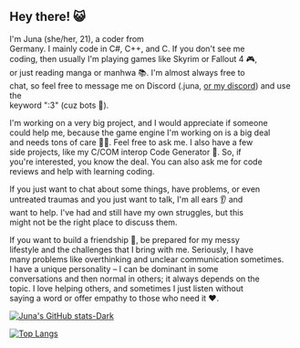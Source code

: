 ## Hey there! 😺

I'm Juna (she/her, 21), a coder from  
Germany. I mainly code in C#, C++, and C. If you don't see me  
coding, then usually I'm playing games like Skyrim or Fallout 4 🎮,  
or just reading manga or manhwa 📚. I'm almost always free to  
chat, so feel free to message me on Discord (.juna, <a href="https://discord.gg/uZFuRfsPew">or my discord</a>) and use the  
keyword ":3" (cuz bots 🤖).

I'm working on a very big project, and I would appreciate if someone  
could help me, because the game engine I'm working on is a big deal  
and needs tons of care 👩‍💻. Feel free to ask me. I also have a few  
side projects, like my C/COM interop Code Generator 🚀. So, if  
you're interested, you know the deal. You can also ask me for code  
reviews and help with learning coding.

If you just want to chat about some things, have problems, or even  
untreated traumas and you just want to talk, I'm all ears 👂 and  
want to help. I've had and still have my own struggles, but this  
might not be the right place to discuss them.

If you want to build a friendship 🤝, be prepared for my messy  
lifestyle and the challenges that I bring with me. Seriously, I have  
many problems like overthinking and unclear communication sometimes.  
I have a unique personality – I can be dominant in some  
conversations and then normal in others; it always depends on the  
topic. I love helping others, and sometimes I just listen without  
saying a word or offer empathy to those who need it ❤️.

[![Juna's GitHub stats-Dark](https://github-readme-stats.vercel.app/api?username=JunaMeinhold&show_icons=true&theme=dark#gh-dark-mode-only&include_all_commits=true&count_private=true&role=OWNER,ORGANIZATION_MEMBER,COLLABORATOR)](https://github.com/anuraghazra/github-readme-stats#gh-dark-mode-only)

[![Top Langs](https://github-readme-stats.vercel.app/api/top-langs/?username=JunaMeinhold&show_icons=true&theme=dark#gh-dark-mode-only)](https://github.com/anuraghazra/github-readme-stats#gh-dark-mode-only)
